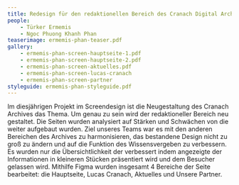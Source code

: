 ```yaml
---
title: Redesign für den redaktionellen Bereich des Cranach Digital Archive
people:
    - Türker Ermemis
    - Ngoc Phuong Khanh Phan
teaserimage: ermemis-phan-teaser.pdf
gallery:
    - ermemis-phan-screen-hauptseite-1.pdf
    - ermemis-phan-screen-hauptseite-2.pdf
    - ermemis-phan-screen-aktuelles.pdf
    - ermemis-phan-screen-lucas-cranach
    - ermemis-phan-screen-partner
styleguide: ermemis-phan-styleguide.pdf
---
```


Im diesjährigen Projekt im Screendesign ist die Neugestaltung des Cranach Archives das Thema. Um genau zu sein wird der redaktioneller Bereich neu gestaltet. Die Seiten wurden analysiert auf Stärken und Schwächen von die weiter aufgebaut wurden. Ziel unseres Teams war es mit den anderen Bereichen des Archives zu harmonisieren, das bestandene Design nicht zu groß zu ändern und auf die Funktion des Wissensvergeben zu verbessern. Es wurden nur die Übersichtlichkeit der verbessert indem angezeigte der Informationen in kleineren Stücken präsentiert wird und dem Besucher gelassen wird. 
Mithilfe Figma wurden insgesamt 4 Bereiche der Seite bearbeitet: die Hauptseite, Lucas Cranach, Aktuelles und Unsere Partner. 
